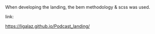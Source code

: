 When developing the landing, the bem methodology & scss was used.

link:

https://ligalaz.github.io/Podcast_landing/